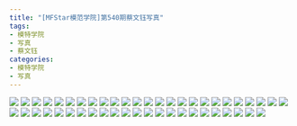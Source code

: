 ```yaml
---
title: "[MFStar模范学院]第540期蔡文钰写真"
tags: 
- 模特学院
- 写真
- 蔡文钰
categories:
- 模特学院
- 写真
---
```


![](https://img.ilovese.xyz/1734713720452.webp)
![](https://img.ilovese.xyz/1734713721635.webp)
![](https://img.ilovese.xyz/1734713723151.webp)
![](https://img.ilovese.xyz/1734713724455.webp)
![](https://img.ilovese.xyz/1734713725990.webp)
![](https://img.ilovese.xyz/1734713727523.webp)
![](https://img.ilovese.xyz/1734713728710.webp)
![](https://img.ilovese.xyz/1734713730030.webp)
![](https://img.ilovese.xyz/1734713731384.webp)
![](https://img.ilovese.xyz/1734713733135.webp)
![](https://img.ilovese.xyz/1734713734428.webp)
![](https://img.ilovese.xyz/1734713735965.webp)
![](https://img.ilovese.xyz/1734713737808.webp)
![](https://img.ilovese.xyz/1734713739221.webp)
![](https://img.ilovese.xyz/1734713740476.webp)
![](https://img.ilovese.xyz/1734713741857.webp)
![](https://img.ilovese.xyz/1734713743316.webp)
![](https://img.ilovese.xyz/1734713745227.webp)
![](https://img.ilovese.xyz/1734713746768.webp)
![](https://img.ilovese.xyz/1734713747971.webp)
![](https://img.ilovese.xyz/1734713749500.webp)
![](https://img.ilovese.xyz/1734713750731.webp)
![](https://img.ilovese.xyz/1734713752160.webp)
![](https://img.ilovese.xyz/1734713753610.webp)
![](https://img.ilovese.xyz/1734713754915.webp)
![](https://img.ilovese.xyz/1734713756581.webp)
![](https://img.ilovese.xyz/1734713758147.webp)
![](https://img.ilovese.xyz/1734713759448.webp)
![](https://img.ilovese.xyz/1734713760909.webp)
![](https://img.ilovese.xyz/1734713762859.webp)
![](https://img.ilovese.xyz/1734713766295.webp)
![](https://img.ilovese.xyz/1734713767923.webp)
![](https://img.ilovese.xyz/1734713769588.webp)
![](https://img.ilovese.xyz/1734713771112.webp)
![](https://img.ilovese.xyz/1734713772835.webp)
![](https://img.ilovese.xyz/1734713774420.webp)
![](https://img.ilovese.xyz/1734713776271.webp)
![](https://img.ilovese.xyz/1734713777666.webp)
![](https://img.ilovese.xyz/1734713779097.webp)
![](https://img.ilovese.xyz/1734713780645.webp)
![](https://img.ilovese.xyz/1734713783878.webp)
![](https://img.ilovese.xyz/1734713785587.webp)
![](https://img.ilovese.xyz/1734713787403.webp)
![](https://img.ilovese.xyz/1734713788817.webp)
![](https://img.ilovese.xyz/1734713790497.webp)
![](https://img.ilovese.xyz/1734713791765.webp)
![](https://img.ilovese.xyz/1734713793244.webp)
![](https://img.ilovese.xyz/1734713794697.webp)
